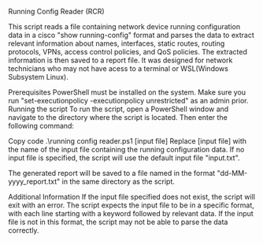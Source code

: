Running Config Reader (RCR)

This script reads a file containing network device running configuration data in a cisco "show running-config" format and parses the data to extract relevant information about names, interfaces, static routes, routing protocols, VPNs, access control policies, and QoS policies. The extracted information is then saved to a report file. It was designed for network technicians who may not have acess to a terminal or WSL(Windows Subsystem Linux).

Prerequisites
PowerShell must be installed on the system. Make sure you run "set-executionpolicy -executionpolicy unrestricted" as an admin prior.
Running the script
To run the script, open a PowerShell window and navigate to the directory where the script is located. Then enter the following command:

Copy code
.\running config reader.ps1 [input file]
Replace [input file] with the name of the input file containing the running configuration data. If no input file is specified, the script will use the default input file "input.txt".

The generated report will be saved to a file named in the format "dd-MM-yyyy_report.txt" in the same directory as the script.

Additional Information
If the input file specified does not exist, the script will exit with an error.
The script expects the input file to be in a specific format, with each line starting with a keyword followed by relevant data. If the input file is not in this format, the script may not be able to parse the data correctly.


